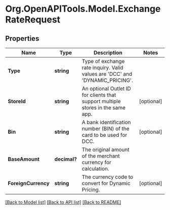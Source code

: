# Org.OpenAPITools.Model.ExchangeRateRequest
## Properties

Name | Type | Description | Notes
------------ | ------------- | ------------- | -------------
**Type** | **string** | Type of exchange rate inquiry. Valid values are &#39;DCC&#39; and &#39;DYNAMIC_PRICING&#39;. | 
**StoreId** | **string** | An optional Outlet ID for clients that support multiple stores in the same app. | [optional] 
**Bin** | **string** | A bank identification number (BIN) of the card to be used for DCC. | [optional] 
**BaseAmount** | **decimal?** | The original amount of the merchant currency for calculation. | 
**ForeignCurrency** | **string** | The currency code to convert for Dynamic Pricing. | [optional] 

[[Back to Model list]](../README.md#documentation-for-models) [[Back to API list]](../README.md#documentation-for-api-endpoints) [[Back to README]](../README.md)

